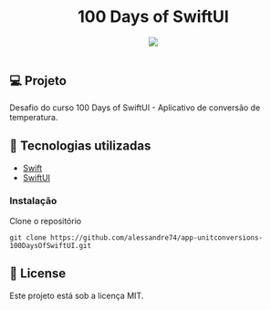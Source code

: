 <h1 align="center">
100 Days of SwiftUI
</h1>

<div align="center">
  <img src="./gif/unitConversions.gif"/>
 </div>

 </br>

## 💻 Projeto

Desafio do curso 100 Days of SwiftUI - Aplicativo de conversão de temperatura.

## 🚀 Tecnologias utilizadas

- [Swift](https://developer.apple.com/swift/)
- [SwiftUI](https://developer.apple.com/xcode/swiftui/)

### Instalação

Clone o repositório

```
git clone https://github.com/alessandre74/app-unitconversions-100DaysOfSwiftUI.git
```

## 📄 License

Este projeto está sob a licença MIT.
